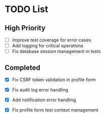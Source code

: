 # TODO List

## High Priority
- [ ] Improve test coverage for error cases
- [ ] Add logging for critical operations
- [ ] Fix database session management in tests

## Completed
- [x] Fix CSRF token validation in profile form
- [x] Fix audit log error handling
- [x] Add notification error handling
- [x] Fix profile form test context management

